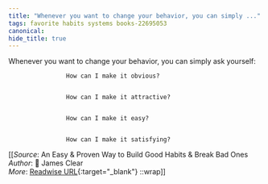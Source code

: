 ```yaml
---
title: "Whenever you want to change your behavior, you can simply ..."
tags: favorite habits systems books-22695053
canonical: 
hide_title: true
---
```


Whenever you want to change your behavior, you can simply ask yourself:
			
				
					How can I make it obvious?
				
				
					How can I make it attractive?
				
				
					How can I make it easy?
				
				
					How can I make it satisfying?


[[_Source_: An Easy & Proven Way to Build Good Habits & Break Bad Ones<br>
_Author_: 📕 James Clear<br>
_More_: [Readwise URL](https://readwise.io/open/446271370){:target="_blank"}
::wrap]]